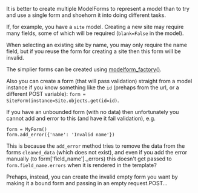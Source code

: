 It is better to create multiple ModelForms to represent a model than to try and use a single form and shoehorn it into doing different tasks.

If, for example, you have a `site` model. Creating a new site may require many fields, some of which will be required (`blank=False` in the model).

When selecting an existing site by name, you may only require the name field, but if you reuse the form for creating a site then this form will be invalid.

The simplier forms can be created using [modelform_factory()](https://docs.djangoproject.com/en/2.0/topics/forms/modelforms/#modelform-factory-function).

Also you can create a form (that will pass validation) straight from a model instance if you know something like the `id` (prehaps from the url, or a different POST variable): `form = SiteForm(instance=Site.objects.get(id=id)`.

If you have an unbounded form (with no data) then unfortunately you cannot add and error to this (and have it fail validation), e.g.

    form = MyForm()
    form.add_error({'name': 'Invalid name'})
    
This is because the `add_error` method tries to remove the data from the forms `cleaned_data` (which does not exist), and even if you add the error manually (to form['field_name']._errors) this doesn't get passed to `form.field_name.errors` when it is rendered in the template?

Prehaps, instead, you can create the invalid empty form you want by making it a bound form and passing in an empty request.POST...
